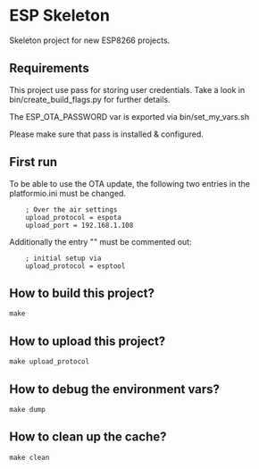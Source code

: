 # ESP Skeleton

Skeleton project for new ESP8266 projects.

## Requirements

This project use pass for storing user credentials.
Take a look in bin/create_build_flags.py for further details.

The ESP_OTA_PASSWORD var is exported via bin/set_my_vars.sh

Please make sure that pass is installed & configured.

## First run

To be able to use the OTA update, the following two entries
in the platformio.ini must be changed.

        ; Over the air settings
        upload_protocol = espota
        upload_port = 192.168.1.108

Additionally the entry "" must be commented out:

        ; initial setup via
        upload_protocol = esptool

## How to build this project?

    make

## How to upload this project?

    make upload_protocol

## How to debug the environment vars?

    make dump

## How to clean up the cache?

    make clean
